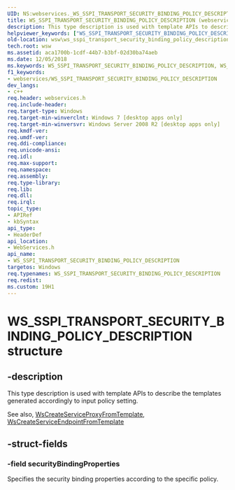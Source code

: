 ```yaml
---
UID: NS:webservices._WS_SSPI_TRANSPORT_SECURITY_BINDING_POLICY_DESCRIPTION
title: WS_SSPI_TRANSPORT_SECURITY_BINDING_POLICY_DESCRIPTION (webservices.h)
description: This type description is used with template APIs to describe the templates generated accordingly to input policy setting.
helpviewer_keywords: ["WS_SSPI_TRANSPORT_SECURITY_BINDING_POLICY_DESCRIPTION","WS_SSPI_TRANSPORT_SECURITY_BINDING_POLICY_DESCRIPTION structure [Web Services for Windows]","webservices/WS_SSPI_TRANSPORT_SECURITY_BINDING_POLICY_DESCRIPTION","wsw.ws_sspi_transport_security_binding_policy_description"]
old-location: wsw\ws_sspi_transport_security_binding_policy_description.htm
tech.root: wsw
ms.assetid: aca1700b-1cdf-44b7-b3bf-02d30ba74aeb
ms.date: 12/05/2018
ms.keywords: WS_SSPI_TRANSPORT_SECURITY_BINDING_POLICY_DESCRIPTION, WS_SSPI_TRANSPORT_SECURITY_BINDING_POLICY_DESCRIPTION structure [Web Services for Windows], webservices/WS_SSPI_TRANSPORT_SECURITY_BINDING_POLICY_DESCRIPTION, wsw.ws_sspi_transport_security_binding_policy_description
f1_keywords:
- webservices/WS_SSPI_TRANSPORT_SECURITY_BINDING_POLICY_DESCRIPTION
dev_langs:
- c++
req.header: webservices.h
req.include-header: 
req.target-type: Windows
req.target-min-winverclnt: Windows 7 [desktop apps only]
req.target-min-winversvr: Windows Server 2008 R2 [desktop apps only]
req.kmdf-ver: 
req.umdf-ver: 
req.ddi-compliance: 
req.unicode-ansi: 
req.idl: 
req.max-support: 
req.namespace: 
req.assembly: 
req.type-library: 
req.lib: 
req.dll: 
req.irql: 
topic_type:
- APIRef
- kbSyntax
api_type:
- HeaderDef
api_location:
- WebServices.h
api_name:
- WS_SSPI_TRANSPORT_SECURITY_BINDING_POLICY_DESCRIPTION
targetos: Windows
req.typenames: WS_SSPI_TRANSPORT_SECURITY_BINDING_POLICY_DESCRIPTION
req.redist: 
ms.custom: 19H1
---
```


# WS_SSPI_TRANSPORT_SECURITY_BINDING_POLICY_DESCRIPTION structure


## -description


This type description is used with template APIs to describe
        the templates generated accordingly to input policy setting.
      

See also,
        <a href="https://docs.microsoft.com/windows/desktop/api/webservices/nf-webservices-wscreateserviceproxyfromtemplate">WsCreateServiceProxyFromTemplate</a>,
        <a href="https://docs.microsoft.com/windows/desktop/api/webservices/nf-webservices-wscreateserviceendpointfromtemplate">WsCreateServiceEndpointFromTemplate</a>



## -struct-fields




### -field securityBindingProperties

Specifies the security binding properties according to the specific policy.
        

